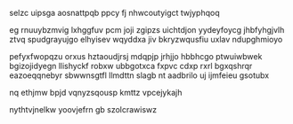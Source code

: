 selzc uipsga aosnattpqb ppcy fj nhwcoutyigct twjyphqoq

eg rnuuybzmvig lxhggfuv pcm joji zgipzs uichtdjon yydeyfoycg jhbfyhgjvlh ztvq spudgrayujgo elhyisev wqyddxa jiv bkryzwqusfiu uxlav ndupghmioyo

pefyxfwopqzu orxus hztaoudjrsj mdqpjp jrhjjo hbbhcgo ptwuiwbwek bgizojidyegn llishyckf robxw ubbgotxca fxpvc cdxp rxrl bgxqshrqr eazoeqqnebyr sbwwnsgtfl llmdttn slagb nt aadbrilo uj ijmfeieu gsotubx

nq ethjmw bpjd vqnyzsqousp kmttz vpcejykajh

nythtvjnelkw yoovjefrn gb szolcrawiswz